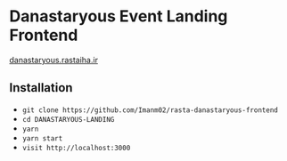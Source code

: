 # Danastaryous Event Landing Frontend

[danastaryous.rastaiha.ir](https://danastaryous.rastaiha.ir/)

## Installation

- `git clone https://github.com/Imanm02/rasta-danastaryous-frontend`
- `cd DANASTARYOUS-LANDING`
- `yarn`
- `yarn start`
- `visit http://localhost:3000`